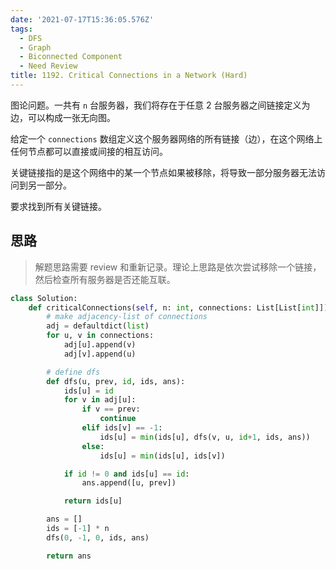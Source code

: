 ```yaml
---
date: '2021-07-17T15:36:05.576Z'
tags:
  - DFS
  - Graph
  - Biconnected Component
  - Need Review
title: 1192. Critical Connections in a Network (Hard)
---
```


图论问题。一共有 `n` 台服务器，我们将存在于任意 2 台服务器之间链接定义为边，可以构成一张无向图。

给定一个 `connections` 数组定义这个服务器网络的所有链接（边），在这个网络上任何节点都可以直接或间接的相互访问。

关键链接指的是这个网络中的某一个节点如果被移除，将导致一部分服务器无法访问到另一部分。

要求找到所有关键链接。

<!-- more -->

## 思路

> 解题思路需要 review 和重新记录。理论上思路是依次尝试移除一个链接，然后检查所有服务器是否还能互联。

```python
class Solution:
    def criticalConnections(self, n: int, connections: List[List[int]]) -> List[List[int]]:
        # make adjacency-list of connections
        adj = defaultdict(list)
        for u, v in connections:
            adj[u].append(v)
            adj[v].append(u)

        # define dfs
        def dfs(u, prev, id, ids, ans):
            ids[u] = id
            for v in adj[u]:
                if v == prev:
                    continue
                elif ids[v] == -1:
                    ids[u] = min(ids[u], dfs(v, u, id+1, ids, ans))
                else:
                    ids[u] = min(ids[u], ids[v])

            if id != 0 and ids[u] == id:
                ans.append([u, prev])

            return ids[u]

        ans = []
        ids = [-1] * n
        dfs(0, -1, 0, ids, ans)

        return ans
```
